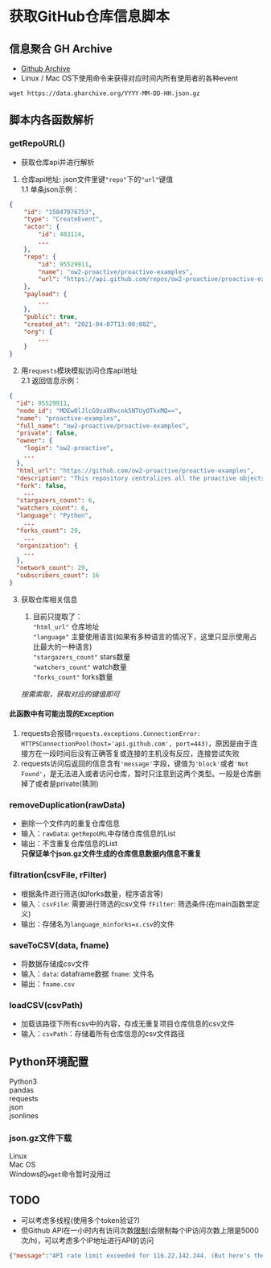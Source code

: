 # 获取GitHub仓库信息脚本

## 信息聚合 GH Archive
* [Github Archive](https://www.gharchive.org/)
* Linux / Mac OS下使用命令来获得对应时间内所有使用者的各种event
```shell
wget https://data.gharchive.org/YYYY-MM-DD-HH.json.gz
```

## 脚本内各函数解析
### getRepoURL()
* 获取仓库api并进行解析

1. 仓库api地址: json文件里键`"repo"`下的`"url"`键值  
   1.1 单条json示例：
```json
{
    "id": "15847076753",
    "type": "CreateEvent",
    "actor": {
        "id": 483114,
        ...
    },
    "repo": {
        "id": 95529911,
        "name": "ow2-proactive/proactive-examples",
        "url": "https://api.github.com/repos/ow2-proactive/proactive-examples"
    },
    "payload": {
        ...
    },
    "public": true,
    "created_at": "2021-04-07T13:00:00Z",
    "org": {    
        ...
    }
}
```
2. 用`requests`模块模拟访问仓库api地址  
   2.1 返回信息示例：
```json
{
  "id": 95529911,
  "node_id": "MDEwOlJlcG9zaXRvcnk5NTUyOTkxMQ==",
  "name": "proactive-examples",
  "full_name": "ow2-proactive/proactive-examples",
  "private": false,
  "owner": {
    "login": "ow2-proactive",
    ...
  },
  "html_url": "https://github.com/ow2-proactive/proactive-examples",
  "description": "This repository centralizes all the proactive objects (workflows, rules,..)",
  "fork": false,
    ...
  "stargazers_count": 6,
  "watchers_count": 6,
  "language": "Python",
    ...
  "forks_count": 29,
    ...
  "organization": {
    ...
  },
  "network_count": 29,
  "subscribers_count": 16
}
```

3. 获取仓库相关信息  
   1. 目前只提取了：  
   `"html_url"` 仓库地址  
   `"language"` 主要使用语言(如果有多种语言的情况下，这里只显示使用占比最大的一种语言)  
   `"stargazers_count"` stars数量  
   `"watchers_count"` watch数量  
   `"forks_count"` forks数量  

   *按需索取，获取对应的键值即可*


#### 此函数中有可能出现的Exception
1. requests会报错`requests.exceptions.ConnectionError: HTTPSConnectionPool(host='api.github.com', port=443)`，原因是由于连接方在一段时间后没有正确答复或连接的主机没有反应，连接尝试失败
2. requests访问后返回的信息含有`'message'`字段，键值为`'block'`或者`'Not Found'`，是无法进入或者访问仓库，暂时只注意到这两个类型。一般是仓库删掉了或者是private(猜测)



### removeDuplication(rawData)
* 删除一个文件内的重复仓库信息
* 输入：`rawData`: `getRepoURL`中存储仓库信息的List
* 输出：不含重复仓库信息的List  
**只保证单个json.gz文件生成的仓库信息数据内信息不重复**

### filtration(csvFile, rFilter)
* 根据条件进行筛选(如forks数量，程序语言等)
* 输入：`csvFile`: 需要进行筛选的csv文件  `fFilter`: 筛选条件(在main函数里定义)
* 输出：存储名为`language_minforks=x.csv`的文件

### saveToCSV(data, fname)
* 将数据存储成csv文件
* 输入：`data`: dataframe数据  `fname`: 文件名
* 输出：`fname.csv`

### loadCSV(csvPath)
* 加载该路径下所有csv中的内容，存成无重复项目仓库信息的csv文件
* 输入：`csvPath`：存储着所有仓库信息的csv文件路径

## Python环境配置
Python3  
pandas  
requests  
json  
jsonlines

### json.gz文件下载
Linux  
Mac OS  
Windows的`wget`命令暂时没用过

## TODO
* 可以考虑多线程(使用多个token验证?)
* 但Github API在一小时内有访问次数[限制](https://docs.github.com/en/rest/overview/resources-in-the-rest-api#rate-limiting)(会限制每个IP访问次数上限是5000次/h)，可以考虑多个IP地址进行API的访问
```json
{"message":"API rate limit exceeded for 116.22.142.244. (But here's the good news: Authenticated requests get a higher rate limit. Check out the documentation for more details.)","documentation_url":"https://docs.github.com/rest/overview/resources-in-the-rest-api#rate-limiting"}
```